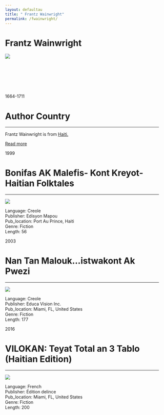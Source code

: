 ```yaml
---
layout: defaultau
title: " Frantz Wainwright"
permalink: /fwainwright/
---
```

<!-- partial:index.partial.html -->
<div class="content">
    <h1> Frantz Wainwright</h1>
    <div class="quote">
        <div><img src="https://www.miamibookfair.com/wp-content/uploads/2016/09/wainwright_kiki.jpg" class="logo"></div>
    </div>
    <div class="timeline">
        <div style="padding-bottom:100px;"></div>
        <div class="block">
            <div class="date right"><p class="right">1664-1711</p></div>
            <div class="dot"></div>
            <div class="left first">
            <div class="author_country">
                <h1>Author Country</h1><hr>
          <div class="aclocation">  <p> Frantz Wainwright is from <a href="{{ site.baseurl }}/5">Haiti. </a></p> </div>
              <div class="acreadmore">  <a href="#">Read more</a> </div>
            </div>
            </div>
        </div>
        <div class="block">
            <div class="date left"><p class="left">1999</p></div>
            <div class="dot"></div>
            <div class="right">
                <h1>Bonifas AK Malefis- Kont Kreyot- Haitian Folktales</h1><hr>
                <p><img src="https://images-na.ssl-images-amazon.com/images/I/51BT6nhFBQL._SX301_BO1,204,203,200_.jpg"></p>
                <p>
                Language: Creole <br/>
                Publisher: Edisyon Mapou <br/>
                Pub_location: Port Au Prince, Haiti <br/>
                Genre: Fiction <br/>
                Length: 56 <br/>
                </p>
            </div>
        </div>
        <div class="block">
            <div class="date right"><p class="right">2003</p></div>
            <div class="dot"></div>
            <div class="left">
                <h1>Nan Tan Malouk...istwakont Ak Pwezi</h1><hr>
                <p><img src="https://kepkaa.com/wp-content/uploads/2017/01/465.jpg"></p>
                <p>
                Language: Creole <br/>
                Publisher: Educa Vision Inc. <br/>
                Pub_location: Miami, FL, United States <br/>
                Genre: Fiction <br/>
                Length: 177 <br/>
                </p>
            </div>
        </div>
        <div class="block">
            <div class="date left"><p class="left">2016</p></div>
            <div class="dot"></div>
            <div class="right">
                <h1>VILOKAN: Teyat Total an 3 Tablo (Haitian Edition)</h1><hr>
                <p><img src="https://images-na.ssl-images-amazon.com/images/I/41i26Y1hWhL._SX328_BO1,204,203,200_.jpg"></p>
                <p>
                Language: French <br/>
                Publisher: Édition delince <br/>
                Pub_location: Miami, FL, United States <br/>
                Genre: Fiction <br/>
                Length: 200 <br/>
                </p>
            </div>
        </div>
